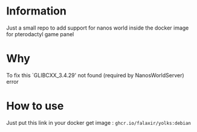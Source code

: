 # Information

Just a small repo to add support for nanos world inside the docker image for pterodactyl game panel

# Why

To fix this `GLIBCXX_3.4.29' not found (required by NanosWorldServer) error

# How to use

Just put this link in your docker get image : `ghcr.io/falaxir/yolks:debian`